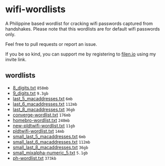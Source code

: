 # wifi-wordlists

A Philippine based wordlist for cracking wifi passwords captured from handshakes.
Please note that this wordlists are for default wifi passwords only.

Feel free to pull requests or report an issue.

If you be so kind, you can support me by registering to [filen.io](https://filen.io/r/a159b2e2c6b3cb7bf0e92eb43fe27bdd) using my invite link.

## wordlists

* [8_digits.txt](https://drive.filen.io/d/9f4d6c09-c40a-4c64-870e-f7c096bb7f36#J3C2eQBW1Kuftc08ASlSPLZCeIMXPtAu) `858mb`
* [9_digits.txt](https://drive.filen.io/d/569da43d-81de-4058-a531-4f173dc79a08#RG07D2lP1g5Khrv4MBbCpOX7eIi5JOoD) `9.3gb`
* [last_5_macaddresses.txt](https://drive.filen.io/d/46a5ed4e-7b87-4895-9ed4-1085c6eb599a#HiUvWnuowMVevM5t2ZRVMAxhpSAsJ9MC) `6mb`
* [last_6_macaddresses.txt](https://drive.filen.io/d/a748e3d8-1c62-4cf0-bf49-a64f41cc0c57#sOL7jKAWEkorJyZgmlRvQBpw9IOnC2t0) `112mb`
* [last_8_macaddresses.txt](https://drive.filen.io/d/87b080f5-980d-4161-93b5-0dc616f7a23f#Ai0pOAEVBbENvjnPSzGeSkxSIvgbGkKP) `36gb`
* [converge-wordlist.txt](https://drive.filen.io/d/e37b8758-aabe-4eff-bc53-8dad212e0efd#2HEXSL6nPEWljwYLLb3M8GrouCdDmCNI) `176mb`
* [homebro-wordlist.txt](https://drive.filen.io/d/b49fd3f3-49b2-41be-afd4-a18600a90bb5#ydhEqRubtss6K26kzfXRFgwVjHS9pmaP) `240mb`
* [new-pldtwifi-wordlist.txt](https://drive.filen.io/d/0c4b6f65-38c3-4760-92f8-3bf4054251ed#vThNhC74jJ78c9qEe0j0fENOhWeBx3Jx) `11gb`
* [pldtwifi-wordlist.txt](https://drive.filen.io/d/004ffba2-246a-4b54-a1ee-b088a2658a64#U0Sdj5E8TWeGiVHXbBVdNtZyJsdMeD6A) `14mb`
* [small_last_5_macaddresses.txt](https://drive.filen.io/d/a641fcc3-efca-4442-b53e-d83d8937f2b1#eHz56bCuHoSGZzfRg8h3zCozzKs4pMiB) `6mb`
* [small_last_6_macaddresses.txt](https://drive.filen.io/d/877b607c-d8d1-4be9-921e-02b7e98ecb85#0aBsBKpCOn4rnGfswgDGqS17eSVJpXOh) `112mb`
* [small_last_8_macaddresses.txt](https://drive.filen.io/d/52ef32ff-bca8-4248-b6f1-91947268b949#NhMaC8DWPmTwbahISN8UOuZ6ppaz0IPU) `36gb`
* [small_mixalpha-numeric_5.txt](https://drive.filen.io/d/0f576a01-75c8-4700-9cf0-eb34f15d2948#a84YehWdP4kzIK39h9zmD9uYiOBv7IKx) `5.1gb`
* [ph-wordlist.txt](https://raw.githubusercontent.com/unrealistic-reality/wifi-wordlists/main/ph-wordlist.txt) `373kb`
